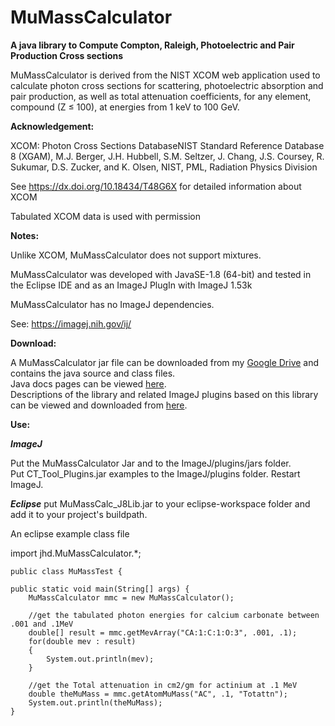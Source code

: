 # MuMassCalculator
**A java library to Compute Compton, Raleigh, Photoelectric and Pair Production Cross sections**

MuMassCalculator is derived from the NIST XCOM web application used to calculate
photon cross sections for scattering, photoelectric absorption and pair production,
as well as total attenuation coefficients, for any element, compound (Z ≤ 100),
at energies from 1 keV to 100 GeV.

**Acknowledgement:**

XCOM: Photon Cross Sections DatabaseNIST Standard Reference Database 8 (XGAM),
M.J. Berger, J.H. Hubbell, S.M. Seltzer, J. Chang, J.S. Coursey, R. Sukumar, D.S. Zucker, and K. Olsen,
NIST, PML, Radiation Physics Division

See  https://dx.doi.org/10.18434/T48G6X  for detailed information about XCOM

Tabulated XCOM data is used with permission

**Notes:**

Unlike XCOM, MuMassCalculator does not support mixtures.

MuMassCalculator was developed with JavaSE-1.8 (64-bit) and tested in the Eclipse IDE and as an ImageJ PlugIn with ImageJ 1.53k

MuMassCalculator has no ImageJ dependencies.

See: https://imagej.nih.gov/ij/

**Download:**

A MuMassCalculator jar file can be downloaded from my 
<a href="https://drive.google.com/file/d/1Drx8cdO0uyNQ6wNzUjGbt-1dvxGuL59F/view?usp=sharing" target="_blank">Google Drive</a> and contains the java source and class files.
<br>Java docs pages can be viewed
<a href="https://github.com/LazzyIzzi/LazzyIzzi.github.io/tree/main/MuMassCalculatorDocs" target="_blank"> here</a>.  
Descriptions of the library and related ImageJ plugins based on this library can be viewed and downloaded from
<a href="https://github.com/LazzyIzzi/LazzyIzzi.github.io" target="_blank"> here</a>.  



**Use:**

**_ImageJ_**

Put the MuMassCalculator Jar and to the ImageJ/plugins/jars folder.   
Put CT_Tool_Plugins.jar examples to the ImageJ/plugins folder.
Restart ImageJ.

**_Eclipse_**	put MuMassCalc_J8Lib.jar to your eclipse-workspace folder and add it to your project's buildpath.

An eclipse example class file


import jhd.MuMassCalculator.*;

	public class MuMassTest {

	public static void main(String[] args) {
		MuMassCalculator mmc = new MuMassCalculator();
		
		//get the tabulated photon energies for calcium carbonate between .001 and .1MeV
		double[] result = mmc.getMevArray("CA:1:C:1:O:3", .001, .1);		
		for(double mev : result)
		{
			System.out.println(mev);
		}
		
		//get the Total attenuation in cm2/gm for actinium at .1 MeV
		double theMuMass = mmc.getAtomMuMass("AC", .1, "Totattn");		
		System.out.println(theMuMass);
	}
 
